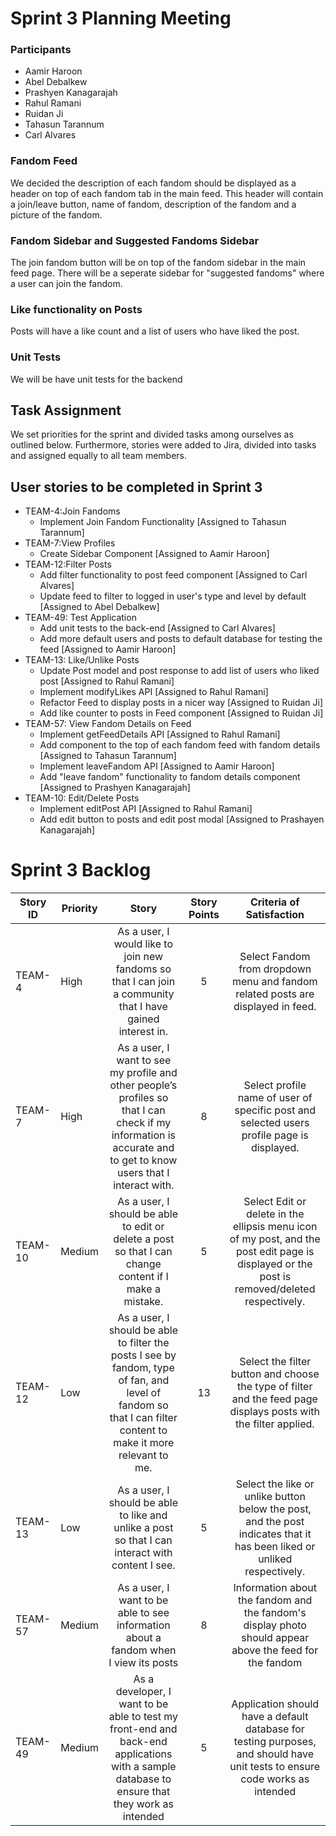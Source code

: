 # Sprint 3 Planning Meeting

### Participants 
* Aamir Haroon 
* Abel Debalkew 
* Prashyen Kanagarajah
* Rahul Ramani
* Ruidan Ji
* Tahasun Tarannum
* Carl Alvares 

### Fandom Feed 
We decided the description of each fandom should be displayed as a header on top of each fandom tab in the main feed. This header will contain a join/leave button, name of fandom, description of the fandom and a picture of the fandom. 

### Fandom Sidebar and Suggested Fandoms Sidebar
The join fandom button will be on top of the fandom sidebar in the main feed page. There will be a seperate sidebar for "suggested fandoms" where a user can join the fandom. 

### Like functionality on Posts
Posts will have a like count and a list of users who have liked the post.

### Unit Tests 
We will be have unit tests for the backend

## Task Assignment 
We set priorities for the sprint and divided tasks among ourselves as outlined below. Furthermore, stories were added to Jira, divided into tasks and assigned equally to all team members.

## User stories to be completed in Sprint 3
* TEAM-4:Join Fandoms
    * Implement Join Fandom Functionality                                                  [Assigned to Tahasun Tarannum]
* TEAM-7:View Profiles
    * Create Sidebar Component                                                             [Assigned to Aamir Haroon]
* TEAM-12:Filter Posts
    * Add filter functionality to post feed component                                      [Assigned to Carl Alvares]
    * Update feed to filter to logged in user's type and level by default                  [Assigned to Abel Debalkew]
* TEAM-49: Test Application
    * Add unit tests to the back-end                                                       [Assigned to Carl Alvares]
    * Add more default users and posts to default database for testing the feed            [Assigned to Aamir Haroon]
* TEAM-13: Like/Unlike Posts
    * Update Post model and post response to add list of users who liked post              [Assigned to Rahul Ramani]
    * Implement modifyLikes API                                                            [Assigned to Rahul Ramani]
    * Refactor Feed to display posts in a nicer way                                        [Assigned to Ruidan Ji]
    * Add like counter to posts in Feed component                                          [Assigned to Ruidan Ji]
* TEAM-57: View Fandom Details on Feed
    * Implement getFeedDetails API [Assigned to Rahul Ramani]
    * Add component to the top of each fandom feed with fandom details                     [Assigned to Tahasun Tarannum]
    * Implement leaveFandom API                                                            [Assigned to Aamir Haroon]
    * Add "leave fandom" functionality to fandom details component                         [Assigned to Prashyen Kanagarajah]
* TEAM-10: Edit/Delete Posts
    * Implement editPost API                                                               [Assigned to Rahul Ramani]
    * Add edit button to posts and edit post modal                                         [Assigned to Prashayen Kanagarajah]

# Sprint 3 Backlog
| Story ID | Priority |                                                                               Story                                                                              | Story Points |                                                           Criteria of Satisfaction                                                           |
|----------|----------|:----------------------------------------------------------------------------------------------------------------------------------------------------------------:|:------------:|:--------------------------------------------------------------------------------------------------------------------------------------------:|
| TEAM-4   | High     | As a user, I would like to join new fandoms so that I can join a community that I have gained interest in.                                                       |       5      | Select Fandom from dropdown menu and fandom related posts are displayed in feed.                                                             |
| TEAM-7   | High     | As a user, I want to see my profile and other people’s profiles so that I can check if my information is accurate and to get to know users that I interact with. |       8      | Select profile name of user of specific post and selected users profile page is displayed.                                                   |
| TEAM-10  | Medium   | As a user, I should be able to edit or delete a post so that I can change content if I make a mistake.                                                           |       5      | Select Edit or delete in the ellipsis menu icon of my post, and the post edit page is displayed or the post is removed/deleted respectively. |
| TEAM-12  | Low      | As a user, I should be able to filter the posts I see by fandom, type of fan, and level of fandom so that I can filter content to make it more relevant to me.   |      13      | Select the filter button and choose the type of filter and the feed page displays posts with the filter applied.                             |
| TEAM-13  | Low      | As a user, I should be able to like and unlike a post so that I can interact with content I see.                                                                 |       5      | Select the like or unlike button below the post, and the post indicates that it has been liked or unliked respectively.                      |
| TEAM-57  | Medium   | As a user, I want to be able to see information about a fandom when I view its posts                                                                             |       8      | Information about the fandom and the fandom's display photo should appear above the feed for the fandom                                      |
| TEAM-49  | Medium   | As a developer, I want to be able to test my front-end and back-end applications with a sample database to ensure that they work as intended                     |       5      | Application should have a default database for testing purposes, and should have unit tests to ensure code works as intended                 |




